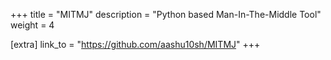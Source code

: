 +++
title = "MITMJ"
description = "Python based Man-In-The-Middle Tool"
weight = 4

[extra]
link_to = "https://github.com/aashu10sh/MITMJ"
+++

